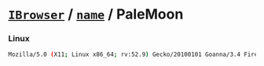 # [`IBrowser`](/api/main/get-browser.md) / [`name`](../name.md) / PaleMoon

### Linux

```sh
Mozilla/5.0 (X11; Linux x86_64; rv:52.9) Gecko/20100101 Goanna/3.4 Firefox/52.9 PaleMoon/27.6.1
```